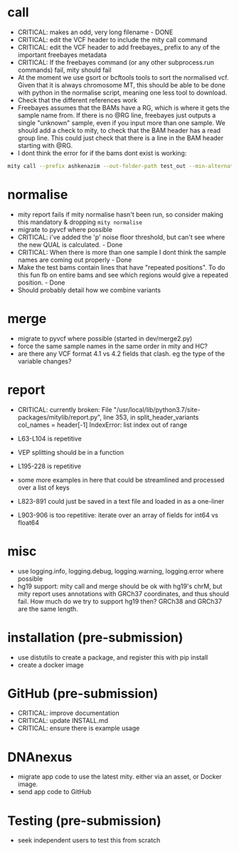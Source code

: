 # call
* CRITICAL: makes an odd, very long filename - DONE
* CRITICAL: edit the VCF header to include the mity call command
* CRITICAL: edit the VCF header to add freebayes_ prefix to any of the important freebayes metadata
* CRITICAL: If the freebayes command (or any other subprocess.run commands) fail, mity should fail
* At the moment we use gsort or bcftools tools to sort the normalised vcf. Given that it is always chromosome MT, this should be able to be done with python in the normalise script, meaning one less tool to download.
* Check that the different references work
* Freebayes assumes that the BAMs have a RG, which is where it gets the sample name from. If there is no @RG line, freebayes just outputs a single "unknown" sample, even if you input more than one sample. We should add a check to mity, to check that the BAM header has a read group line. This could just check that there is a line in the BAM header starting with @RG.
* I dont think the error for if the bams dont exist is working:
```bash
mity call --prefix ashkenazim --out-folder-path test_out --min-alternate-fraction 0.5 --normalise bam_that_doesnt_exist.bam
```

# normalise
* mity report fails if mity normalise hasn't been run, so consider making this mandatory & dropping `mity normalise` 
* migrate to pyvcf where possible
* CRITICAL: i've added the 'p' noise floor threshold, but can't see where the new QUAL is calculated. - Done
* CRITICAL: When there is more than one sample I dont think the sample names are coming out properly - Done
* Make the test bams contain lines that have "repeated positions". To do this fun fb on entire bams and see which regions would give a repeated position. - Done
* Should probably detail how we combine variants

# merge
* migrate to pyvcf where possible (started in dev/merge2.py)
* force the same sample names in the same order in mity and HC?
* are there any VCF format 4.1 vs 4.2 fields that clash. eg the type of the variable changes?

# report
* CRITICAL: currently broken:
    File "/usr/local/lib/python3.7/site-packages/mitylib/report.py", line 353, in split_header_variants
        col_names = header[-1]
    IndexError: list index out of range

* L63-L104 is repetitive
* VEP splitting should be in a function
* L195-228 is repetitive
* some more examples in here that could be streamlined and processed over a list of keys
* L823-891 could just be saved in a text file and loaded in as a one-liner
* L903-906 is too repetitive: iterate over an array of fields for int64 vs float64

# misc
* use logging.info, logging.debug, logging.warning, logging.error where possible
* hg19 support: mity call and merge should be ok with hg19's chrM, but mity report 
uses annotations with GRCh37 coordinates, and thus should fail. How much do we try 
to support hg19 then? GRCh38 and GRCh37 are the same length.

# installation (pre-submission)
* use distutils to create a package, and register this with pip install
* create a docker image

# GitHub (pre-submission)
* CRITICAL: improve documentation
* CRITICAL: update INSTALL.md
* CRITICAL: ensure there is example usage

# DNAnexus
* migrate app code to use the latest mity. either via an asset, or Docker image.
* send app code to GitHub

# Testing (pre-submission)
* seek independent users to test this from scratch
